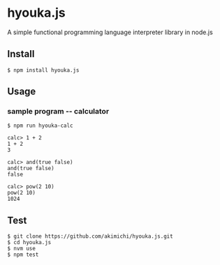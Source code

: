 # hyouka.js

A simple functional programming language interpreter library in node.js

## Install


~~~
$ npm install hyouka.js
~~~

## Usage


### sample program -- calculator

~~~
$ npm run hyouka-calc

calc> 1 + 2
1 + 2
3

calc> and(true false)
and(true false)
false

calc> pow(2 10)
pow(2 10)
1024
~~~


## Test

~~~
$ git clone https://github.com/akimichi/hyouka.js.git
$ cd hyouka.js
$ nvm use
$ npm test
~~~


